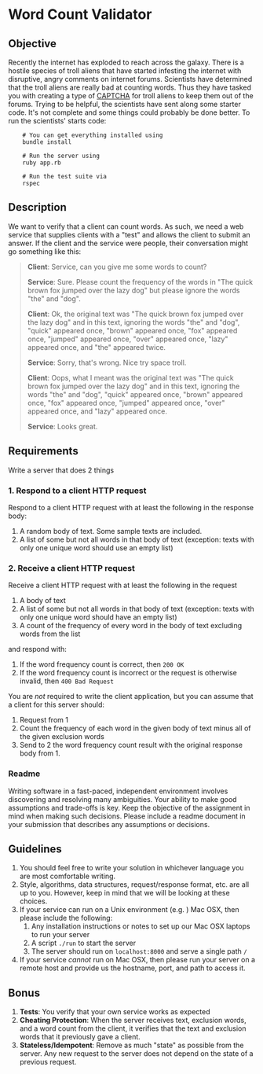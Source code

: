 # Word Count Validator

## Objective

Recently the internet has exploded to reach across the galaxy.  There is a hostile species of troll aliens that have started infesting the internet with disruptive, angry comments on internet forums.  Scientists have determined that the troll aliens are really bad at counting words.  Thus they have tasked you with creating a type of [CAPTCHA](http://en.wikipedia.org/wiki/CAPTCHA) for troll aliens to keep them out of the forums. Trying to be helpful, the scientists have sent along some starter code. It's not complete and some things could probably be done better. To run the scientists' starts code:

        # You can get everything installed using
        bundle install

        # Run the server using
        ruby app.rb

        # Run the test suite via
        rspec

## Description

We want to verify that a client can count words. As such, we need a web service that supplies clients with a "test" and allows the client to submit an answer. If the client and the service were people, their conversation might go something like this:

> **Client**: Service, can you give me some words to count?
> 
> **Service**: Sure. Please count the frequency of the words in "The quick brown fox jumped over the lazy dog" but please ignore the words "the" and "dog".
> 
> **Client**: Ok, the original text was "The quick brown fox jumped over the lazy dog" and in this text, ignoring the words  "the" and "dog", "quick" appeared once, "brown" appeared once, "fox" appeared once, "jumped" appeared once, "over" appeared once, "lazy" appeared once, and "the" appeared twice.
> 
> **Service**: Sorry, that's wrong. Nice try space troll.
> 
> **Client**: Oops, what I meant was the original text was "The quick brown fox jumped over the lazy dog" and in this text, ignoring the words  "the" and "dog", "quick" appeared once, "brown" appeared once, "fox" appeared once, "jumped" appeared once, "over" appeared once, and "lazy" appeared once.
> 
> **Service**: Looks great.


## Requirements

Write a server that does 2 things

### 1. Respond to a client HTTP request

Respond to a client HTTP request with at least the following in the response body:

1. A random body of text. Some sample texts are included.
2. A list of some but not all words in that body of text (exception: texts with only one unique word should use an empty list)

### 2. Receive a client HTTP request

Receive a client HTTP request with at least the following in the request

1. A body of text
2. A list of some but not all words in that body of text (exception: texts with only one unique word should have an empty list)
3. A count of the frequency of every word in the body of text excluding words from the list

and respond with:

1. If the word frequency count is correct, then `200 OK`
2. If the word frequency count is incorrect or the request is otherwise invalid, then `400 Bad Request`

You are *not* required to write the client application, but you can assume that a client for this server should:

1. Request from 1
2. Count the frequency of each word in the given body of text minus all of the given exclusion words
3. Send to 2 the word frequency count result with the original response body from 1.

### Readme

Writing software in a fast-paced, independent environment involves discovering and resolving many ambiguities. Your ability to make good assumptions and trade-offs is key. Keep the objective of the assignment in mind when making such decisions.  Please include a readme document in your submission that describes any assumptions or decisions.

## Guidelines

1. You should feel free to write your solution in whichever language you are most comfortable writing.
2. Style, algorithms, data structures, request/response format, etc. are all up to you. However, keep in mind that we will be looking at these choices.
2. If your service can run on a Unix environment (e.g. ) Mac OSX, then please include the following:
    1. Any installation instructions or notes to set up our Mac OSX laptops to run your server
    2. A script `./run` to start the server
    3. The server should run on `localhost:8000` and serve a single path `/`
3. If your service _cannot_ run on Mac OSX, then please run your server on a remote host and provide us the hostname, port, and path to access it.

## Bonus

1. **Tests**: You verify that your own service works as expected
3. **Cheating Protection**: When the server receives text, exclusion words, and a word count from the client, it verifies that the text and exclusion words that it previously gave a client.
4. **Stateless/Idempotent**: Remove as much "state" as possible from the server. Any new request to the server does not depend on the state of a previous request.

